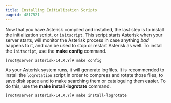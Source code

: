 ```yaml
---
title: Installing Initialization Scripts
pageid: 4817521
---
```


Now that you have Asterisk compiled and installed, the last step is to install the initialization script, or `initscript`. This script starts Asterisk when your server starts, will monitor the Asterisk process in case anything *bad* happens to it, and can be used to stop or restart Asterisk as well. To install the `initscript`, use the **make** **config** command.

```
[root@server asterisk-14.X.Y]# make config

```

As your Asterisk system runs, it will generate logfiles. It is recommended to install the `logrotation` script in order to compress and rotate those files, to save disk space and to make searching them or cataloguing them easier. To do this, use the **make install-logrotate** command.

```
[root@server asterisk-14.X.Y]# make install-logrotate

```

